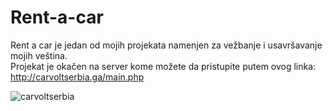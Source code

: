# Rent-a-car
Rent a car je jedan od mojih projekata namenjen za vežbanje i usavršavanje mojih veština.<br>
Projekat je okačen na server kome možete da pristupite putem ovog linka: http://carvoltserbia.ga/main.php<br>

![carvoltserbia](https://user-images.githubusercontent.com/64304976/132694393-759b8bf8-5574-4952-a1b8-194603a33305.png)

